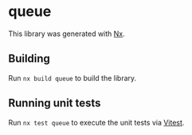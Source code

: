 # queue

This library was generated with [Nx](https://nx.dev).

## Building

Run `nx build queue` to build the library.

## Running unit tests

Run `nx test queue` to execute the unit tests via [Vitest](https://vitest.dev/).
